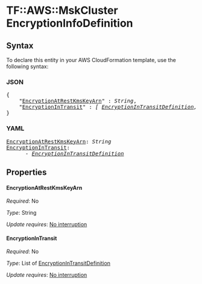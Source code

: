 # TF::AWS::MskCluster EncryptionInfoDefinition

## Syntax

To declare this entity in your AWS CloudFormation template, use the following syntax:

### JSON

<pre>
{
    "<a href="#encryptionatrestkmskeyarn" title="EncryptionAtRestKmsKeyArn">EncryptionAtRestKmsKeyArn</a>" : <i>String</i>,
    "<a href="#encryptionintransit" title="EncryptionInTransit">EncryptionInTransit</a>" : <i>[ <a href="encryptionintransitdefinition.md">EncryptionInTransitDefinition</a>, ... ]</i>
}
</pre>

### YAML

<pre>
<a href="#encryptionatrestkmskeyarn" title="EncryptionAtRestKmsKeyArn">EncryptionAtRestKmsKeyArn</a>: <i>String</i>
<a href="#encryptionintransit" title="EncryptionInTransit">EncryptionInTransit</a>: <i>
      - <a href="encryptionintransitdefinition.md">EncryptionInTransitDefinition</a></i>
</pre>

## Properties

#### EncryptionAtRestKmsKeyArn

_Required_: No

_Type_: String

_Update requires_: [No interruption](https://docs.aws.amazon.com/AWSCloudFormation/latest/UserGuide/using-cfn-updating-stacks-update-behaviors.html#update-no-interrupt)

#### EncryptionInTransit

_Required_: No

_Type_: List of <a href="encryptionintransitdefinition.md">EncryptionInTransitDefinition</a>

_Update requires_: [No interruption](https://docs.aws.amazon.com/AWSCloudFormation/latest/UserGuide/using-cfn-updating-stacks-update-behaviors.html#update-no-interrupt)

